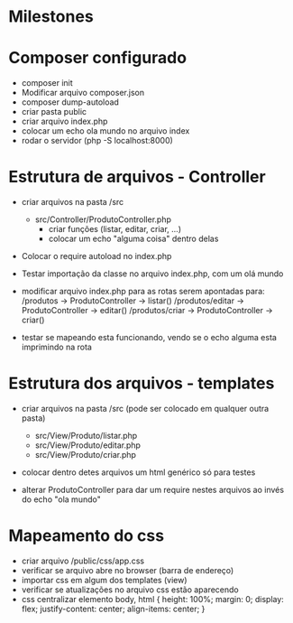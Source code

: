 # Milestones

# Composer configurado 

- composer init 
- Modificar arquivo composer.json 
- composer dump-autoload 
- criar pasta public 
- criar arquivo index.php 
- colocar um echo ola mundo no arquivo index 
- rodar o servidor (php -S localhost:8000) 
 
# Estrutura de arquivos - Controller

- criar arquivos na pasta /src 
    - src/Controller/ProdutoController.php 
        - criar funções (listar, editar, criar, ...) 
        - colocar um echo "alguma coisa" dentro delas 

- Colocar o require autoload no index.php  
- Testar importação da classe no arquivo index.php, com um olá mundo 

- modificar arquivo index.php para as rotas serem apontadas para:
   /produtos -> ProdutoController -> listar()
   /produtos/editar -> ProdutoController -> editar()
   /produtos/criar -> ProdutoController -> criar()
- testar se mapeando esta funcionando, vendo se o echo alguma esta imprimindo na rota 


# Estrutura dos arquivos - templates
- criar arquivos na pasta /src (pode ser colocado em qualquer outra pasta)
    - src/View/Produto/listar.php
    - src/View/Produto/editar.php
    - src/View/Produto/criar.php

- colocar dentro detes arquivos um html genérico só para testes
- alterar ProdutoController para dar um require nestes arquivos ao invés do echo "ola mundo"

# Mapeamento do css
- criar arquivo /public/css/app.css 
- verificar se arquivo abre no browser (barra de endereço) 
- importar css em algum dos templates (view)
- verificar se atualizações no arquivo css estão aparecendo 
- css centralizar elemento
    body, html { 
        height: 100%; 
        margin: 0; 
        display: flex; 
        justify-content: center; 
        align-items: center; 
    } 
